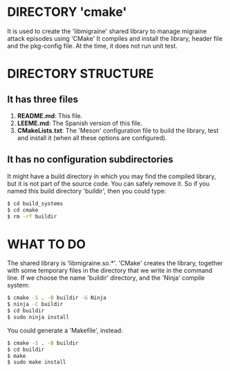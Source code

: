 # DIRECTORY 'cmake'
  It is used to create the 'libmigraine' shared library to manage migraine
  attack episodes using 'CMake'
  It compiles and install the library, header file and the pkg-config file. 
  At the time, it does not run unit test.

# DIRECTORY STRUCTURE
## It has three files
  1. **README.md**:
  This file.
  2. **LEEME.md**:
  The Spanish version of this file.
  3. **CMakeLists.txt**:
  The 'Meson' configuration file to build the library, test and install it
  (when all these options are configured).
## It has no configuration subdirectories
  It might have a build directory in which you may find the compiled library, but
  it is not part of the source code. You can safely remove it.
  So if you named this build directory 'buildir', then you could type:
  ```bash
  $ cd build_systems
  $ cd cmake
  $ rm -rf buildir
  ```

# WHAT TO DO
  The shared library is 'libmigraine.so.*'.
  'CMake' creates the library, together with some temporary files in the
  directory that we write in the command line.
  If we choose the name 'buildir' directory, and the 'Ninja' compile system:

  ```bash
  $ cmake -S . -B buildir -G Ninja
  $ ninja -C buildir
  $ cd buildir
  $ sudo ninja install
  ```

  You could generate a 'Makefile', instead:

  ```bash
  $ cmake -S . -B buildir
  $ cd buildir
  $ make
  $ sudo make install
  ```

